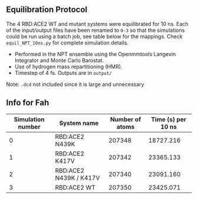 ## Equilibration Protocol

The 4 RBD:ACE2 WT and mutant systems were equilibrated for 10 ns. Each of the input/output files have been renamed to `0-3` so that the simulations could be run using a batch job, see table below for the mappings. Check `equil_NPT_10ns.py` for complete simulation details.

- Performed in the NPT ensemble using the Openmmtools Langevin Integrator and Monte Carlo Barostat.
- Use of hydrogen mass repartitioning (HMR).
- Timestep of 4 fs.
Outputs are in `output/`

Note: `.dcd` not included since it is large and unnecessary

## Info for Fah

| Simulation number |  System name           | Number of atoms | Time (s) per 10 ns | 
| ----------------- | ---------------------- | --------------- | ------------------ |
| 0                 | RBD:ACE2 N439K         | 207348          | 18727.216          |
| 1                 | RBD:ACE2 K417V         | 207342          | 23365.133          |
| 2                 | RBD:ACE2 N439K / K417V | 207340          | 23091.160          |
| 3                 | RBD:ACE2 WT            | 207350          | 23425.071          |

